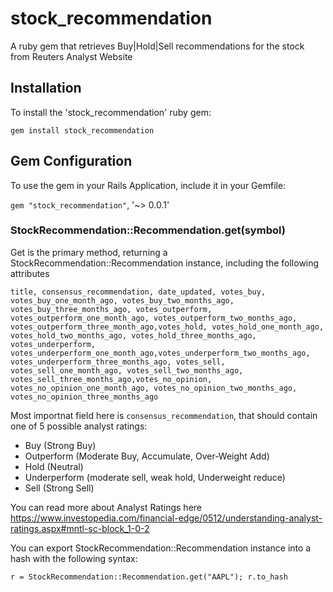 # stock_recommendation

A ruby gem that retrieves Buy|Hold|Sell recommendations for the stock from Reuters Analyst Website

## Installation

To install the 'stock_recommendation' ruby gem:

`gem install stock_recommendation`

## Gem Configuration

To use the gem in your Rails Application, include it in your Gemfile:

`gem "stock_recommendation"`, '~> 0.0.1'

### StockRecommendation::Recommendation.get(symbol)

Get is the primary method, returning a StockRecommendation::Recommendation instance, including the following attributes

`title, consensus_recommendation, date_updated, votes_buy, votes_buy_one_month_ago, votes_buy_two_months_ago, votes_buy_three_months_ago, votes_outperform, votes_outperform_one_month_ago, votes_outperform_two_months_ago, votes_outperform_three_month_ago,votes_hold, votes_hold_one_month_ago, votes_hold_two_months_ago, votes_hold_three_months_ago, votes_underperform, votes_underperform_one_month_ago,votes_underperform_two_months_ago, votes_underperform_three_months_ago, votes_sell, votes_sell_one_month_ago, votes_sell_two_months_ago, votes_sell_three_months_ago,votes_no_opinion, votes_no_opinion_one_month_ago, votes_no_opinion_two_months_ago, votes_no_opinion_three_months_ago`

Most importnat field here is `consensus_recommendation`, that should contain one of 5 possible analyst ratings:
  - Buy             (Strong Buy)
  - Outperform      (Moderate Buy, Accumulate, Over-Weight Add)
  - Hold            (Neutral)
  - Underperform    (moderate sell, weak hold, Underweight reduce)
  - Sell            (Strong Sell)

You can read more about Analyst Ratings here
https://www.investopedia.com/financial-edge/0512/understanding-analyst-ratings.aspx#mntl-sc-block_1-0-2



You can export StockRecommendation::Recommendation instance into a hash with the following syntax:

`r = StockRecommendation::Recommendation.get("AAPL"); r.to_hash`
